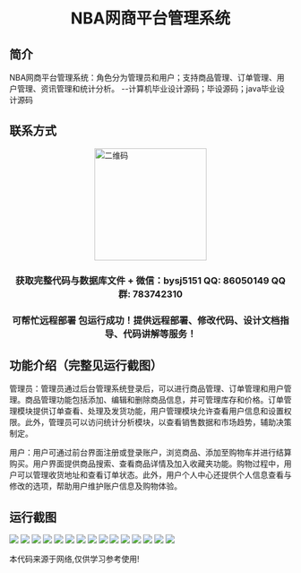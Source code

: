 <p><h1 align="center">NBA网商平台管理系统</h1></p>

## 简介
NBA网商平台管理系统：角色分为管理员和用户；支持商品管理、订单管理、用户管理、资讯管理和统计分析。    --计算机毕业设计源码；毕设源码；java毕业设计源码


## 联系方式
<img src="https://bs-1329754181.cos.ap-shanghai.myqcloud.com/wx.jpg" alt="二维码" style="display: block; margin: 0 auto;" width="200px">
<p><h3 align="center">获取完整代码与数据库文件 + 微信：bysj5151 QQ: 86050149 QQ群: 783742310</h3></p>
<p><h3 align="center">可帮忙远程部署 包运行成功！提供远程部署、修改代码、设计文档指导、代码讲解等服务！</h3></p>

## 功能介绍（完整见运行截图）
管理员：管理员通过后台管理系统登录后，可以进行商品管理、订单管理和用户管理。商品管理功能包括添加、编辑和删除商品信息，并可管理库存和价格。订单管理模块提供订单查看、处理及发货功能，用户管理模块允许查看用户信息和设置权限。此外，管理员可以访问统计分析模块，以查看销售数据和市场趋势，辅助决策制定。

用户：用户可通过前台界面注册或登录账户，浏览商品、添加至购物车并进行结算购买。用户界面提供商品搜索、查看商品详情及加入收藏夹功能。购物过程中，用户可以管理收货地址和查看订单状态。此外，用户个人中心还提供个人信息查看与修改的选项，帮助用户维护账户信息及购物体验。


## 运行截图
![](imgs/588112-20211020234912620-1533623868.png)
![](imgs/588112-20211020234924502-812373766.png)
![](imgs/588112-20211020234930141-184707469.png)
![](imgs/588112-20211020234936448-713516412.png)
![](imgs/588112-20211020234941351-1366823151.png)
![](imgs/588112-20211020234945980-832781948.png)
![](imgs/588112-20211020234951347-1030017010.png)
![](imgs/588112-20211020234956258-771885228.png)
![](imgs/588112-20211020235001357-1839307535.png)
![](imgs/588112-20211020235006447-816899089.png)
![](imgs/588112-20211020235011502-1034812303.png)
![](imgs/588112-20211020235016387-928236315.png)
![](imgs/588112-20211020235020563-2028074867.png)
![](imgs/588112-20211020235024747-987288670.png)
![](imgs/588112-20211020235028925-1386659179.png)

<p>本代码来源于网络,仅供学习参考使用!</p>
